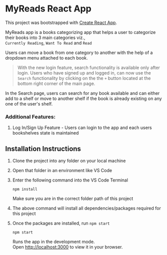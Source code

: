 # MyReads React App

This project was bootstrapped with [Create React App](https://github.com/facebook/create-react-app).

MyReads app is a books categorizing app that helps a user to categorize their books into 3 main categories viz.,\
`Currently Reading`, `Want To Read` and `Read`

Users can move a book from one category to another with the help of a dropdown menu attached to each book.

> With the new login feature, search functionality is available only after login.
Users who have signed up and logged in, can now use the `Search` functionality by clicking on the the `+` button located at the bottom right corner of the main page.

In the Search page, users can search for any book available and can either add to a shelf or move to another shelf if the book is already existing on any one of the user's shelf.

### Additional Features:

1. Log In/Sign Up Feature - Users can login to the app and each users bookshelves state is maintained

## Installation Instructions

1. Clone the project into any folder on your local machine 

2. Open that folder in an environment like VS Code

3. Enter the following command into the VS Code Terminal

    `npm install` 
    
    Make sure you are in the correct folder path of this project

4. The above command will install all dependencies/packages required for this project

5. Once the packages are installed, run `npm start`

    `npm start`

    Runs the app in the development mode.\
    Open [http://localhost:3000](http://localhost:3000) to view it in your browser.

